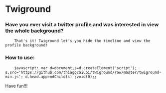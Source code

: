 # Twiground

### Have you ever visit a twitter profile and was interested in view the whole background?
        That's it! Twiground let's you hide the timeline and view the profile background!

### How to use:
        javascript: var d=document,s=d.createElement('script'); s.src='https://github.com/thiagocaiubi/twiground/raw/master/twiground-min.js'; d.head.appendChild(s) ;void(0);;
Have fun!!!
